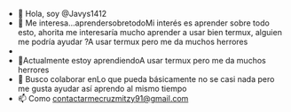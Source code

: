 - 👋 Hola, soy @Javys1412 
- 👀 Me interesa...aprendersobretodoMi interés es aprender sobre todo esto, ahorita me interesaría mucho aprender a usar bien termux, alguien me podría ayudar ?A usar termux pero me da muchos herrores
-
- 🌱Actualmente estoy aprendiendoA usar termux pero me da muchos herrores
- 💞️ Busco colaborar enLo que pueda básicamente no se casi nada pero me gusta ayudar así aprendo al mismo tiempo
- 📫 Como contactarmecruzmitzy91@gmail.com

<!---
Javys1412/Javys1412 is a ✨ special ✨ repository because its `README.md` (this file) appears on your GitHub profile.
You can click the Preview link to take a look at your changes.
--->
